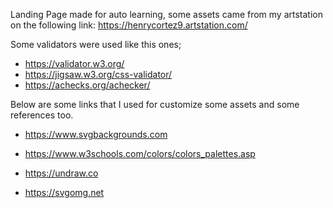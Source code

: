 Landing Page made for auto learning, some assets came from my artstation on the following link: https://henrycortez9.artstation.com/

Some validators were used like this ones;
- https://validator.w3.org/
- https://jigsaw.w3.org/css-validator/
- https://achecks.org/achecker/

Below are some links that I used for customize some assets and some references too.

- https://www.svgbackgrounds.com

- https://www.w3schools.com/colors/colors_palettes.asp

- https://undraw.co

- https://svgomg.net

